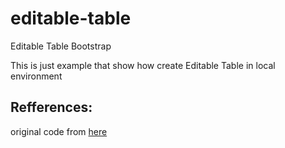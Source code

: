 # editable-table
Editable Table Bootstrap

This is just example that show how create Editable Table in local environment

## Refferences:
original code from [here](https://mdbootstrap.com/docs/b4/jquery/tables/editable/)
